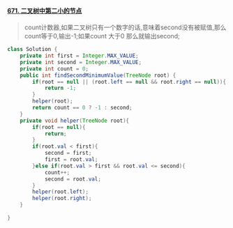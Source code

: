 #### [671. 二叉树中第二小的节点](https://leetcode-cn.com/problems/second-minimum-node-in-a-binary-tree/)

> count计数器,如果二叉树只有一个数字的话,意味着second没有被赋值,那么count等于0,输出-1;如果count 大于0 那么就输出second;

```java
class Solution {
    private int first = Integer.MAX_VALUE;
    private int second = Integer.MAX_VALUE;
    private int count = 0;
    public int findSecondMinimumValue(TreeNode root) {
        if(root == null || (root.left == null && root.right == null)){
            return -1;
        }
        helper(root);
        return count == 0 ? -1 : second;
    }
    private void helper(TreeNode root){
        if(root == null){
            return;
        }
        if(root.val < first){
            second = first;
            first = root.val;
        }else if(root.val > first && root.val <= second){
            count++;
            second = root.val;
        }
        helper(root.left);
        helper(root.right);
    }
   
}
```

